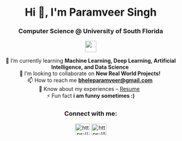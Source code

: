 <h1 align="center">Hi 👋, I'm Paramveer Singh</h1>
<h3 align="center">Computer Science @ University of South Florida</h3>
<p align="center">
  <img src="https://skillicons.dev/icons?i=python,typescript,javascript,react,nextjs,nodejs,java,c,cpp" height="30" />
</p>
<div align="center">

🌱 I’m currently learning **Machine Learning, Deep Learning, Artificial Intelligence, and Data Science**&nbsp;<br />
👯 I’m looking to collaborate on **New Real World Projects!**&nbsp;<br />
📫 How to reach me **bheleparamveer@gmail.com**&nbsp;<br />
📄 Know about my experiences – [Resume](https://drive.google.com/file/d/1lRJnAJH9azQahUc7QlmBcGYqbiUB5F-U/view?usp=sharing)&nbsp;&nbsp;<br />
⚡ Fun fact **i am funny sometimes :)**

</div>


<h3 align="center">Connect with me:</h3>
<p align="center">
<a href="https://www.linkedin.com/in/paramveer-singh-bhele/" target="blank"><img align="center" src="https://raw.githubusercontent.com/rahuldkjain/github-profile-readme-generator/master/src/images/icons/Social/linked-in-alt.svg" alt="https://www.linkedin.com/in/paramveer-singh-bhele/" height="30" width="40" /></a>
<a href="https://leetcode.com/u/param1011/" target="blank"><img align="center" src="https://raw.githubusercontent.com/rahuldkjain/github-profile-readme-generator/master/src/images/icons/Social/leet-code.svg" alt="https://leetcode.com/u/param1011/" height="30" width="40" /></a>
</p>
